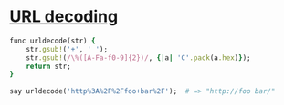 [1]: http://rosettacode.org/wiki/URL_decoding

# [URL decoding][1]

```ruby
func urldecode(str) {
    str.gsub!('+', ' ');
    str.gsub!(/\%([A-Fa-f0-9]{2})/, {|a| 'C'.pack(a.hex)});
    return str;
}
 
say urldecode('http%3A%2F%2Ffoo+bar%2F');  # => "http://foo bar/"
```